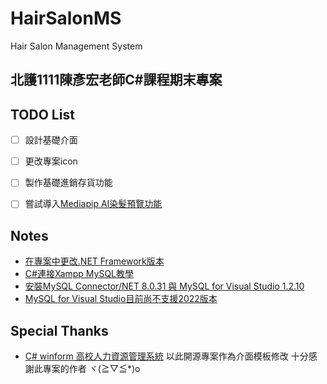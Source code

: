 # HairSalonMS
 Hair Salon Management System

## 北護1111陳彥宏老師C#課程期末專案

## TODO List
- [ ] 設計基礎介面
- [ ] 更改專案icon
- [ ] 製作基礎進銷存貨功能

- [ ] 嘗試導入[Mediapip AI染髮預覽功能](https://github.com/google/mediapipe)

## Notes
+ [在專案中更改.NET Framework版本](https://stackoverflow.com/questions/10877913/how-do-i-change-the-net-framework-from-version-3-5-to-version-4-0)
+ [C#連接Xampp MySQL教學](https://ourcodeworld.com/articles/read/218/how-to-connect-to-mysql-with-c-sharp-winforms-and-xampp)
+ [安裝MySQL Connector/NET 8.0.31 與 MySQL for Visual Studio 1.2.10](https://stackoverflow.com/questions/16879451/mysql-data-source-not-appearing-in-visual-studio)
+ [MySQL for Visual Studio目前尚不支援2022版本](https://www.zhihu.com/question/498898189)

## Special Thanks
+ [C# winform 高校人力資源管理系統](https://gitee.com/abin_z/shrms)
以此開源專案作為介面模板修改
十分感謝此專案的作者 ヾ(≧▽≦*)o